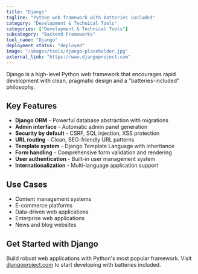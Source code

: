 ```yaml
---
title: "Django"
tagline: "Python web framework with batteries included"
category: "Development & Technical Tools"
categories: ["Development & Technical Tools"]
subcategory: "Backend Frameworks"
tool_name: "Django"
deployment_status: "deployed"
image: "/images/tools/django-placeholder.jpg"
external_link: "https://www.djangoproject.com"
---
```

Django is a high-level Python web framework that encourages rapid development with clean, pragmatic design and a "batteries-included" philosophy.

## Key Features

- **Django ORM** - Powerful database abstraction with migrations
- **Admin interface** - Automatic admin panel generation
- **Security by default** - CSRF, SQL injection, XSS protection
- **URL routing** - Clean, SEO-friendly URL patterns
- **Template system** - Django Template Language with inheritance
- **Form handling** - Comprehensive form validation and rendering
- **User authentication** - Built-in user management system
- **Internationalization** - Multi-language application support

## Use Cases

- Content management systems
- E-commerce platforms
- Data-driven web applications
- Enterprise web applications
- News and blog websites

## Get Started with Django

Build robust web applications with Python's most popular framework. Visit [djangoproject.com](https://www.djangoproject.com) to start developing with batteries included.